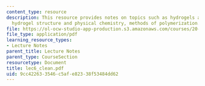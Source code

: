 ```yaml
---
content_type: resource
description: This resource provides notes on topics such as hydrogels as biomaterials,
  hydrogel structure and physical chemistry, methods of polymerization.
file: https://ol-ocw-studio-app-production.s3.amazonaws.com/courses/20-462j-molecular-principles-of-biomaterials-spring-2006/9cc422633546c5afe82338f53484dd62_lec6_clean.pdf
file_type: application/pdf
learning_resource_types:
- Lecture Notes
parent_title: Lecture Notes
parent_type: CourseSection
resourcetype: Document
title: lec6_clean.pdf
uid: 9cc42263-3546-c5af-e823-38f53484dd62
---
```

